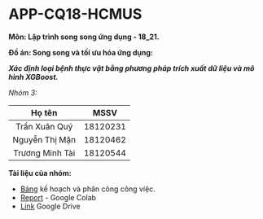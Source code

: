# APP-CQ18-HCMUS

**Môn: Lập trình song song ứng dụng - 18_21.**

**Đồ án: Song song và tối ưu hóa ứng dụng:**

   ***Xác định loại bệnh thực vật bằng phương pháp trích xuất dữ liệu và mô hình XGBoost.***

*Nhóm 3:*

Họ tên | MSSV
:----: | :--:
Trần Xuân Quý | 18120231
Nguyễn Thị Mận | 18120462
Trương Minh Tài | 18120544

**Tài liệu của nhóm:**
- [Bảng](https://docs.google.com/spreadsheets/d/17e8ABQ9Iapvc3-ZrFjK9iU8WDpfnkyLNLYU3K1HgLrc/edit?usp=sharing) kế hoạch và phân công công việc.
- [Report]([https://github.com/XQuyTran/APP-CQ18/blob/main/notebook/Report_03_05.ipynb](https://github.com/XQuyTran/APP-CQ18/blob/main/Report_17_05.ipynb)) - Google Colab
- [Link](https://drive.google.com/drive/folders/1tZFmGzbxoLc7-JPlpcTevv-yzVBoP_qr?usp=sharing) Google Drive

